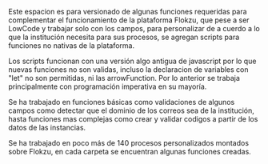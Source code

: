 Este espacion es para versionado de algunas funciones requeridas para complementar el funcionamiento de la plataforma Flokzu, que pese a ser LowCode y trabajar solo con los campos, para personalizar de a cuerdo a lo que la institución necesita para sus procesos, se agregan scripts para funciones no nativas de la plataforma.

Los scripts funcionan con una versión algo antigua de javascript por lo que nuevas funciones no son validas, incluso la declaracion de variables con "let" no son permitidas, ni las arrowFunction. Por lo anterior se trabaja principalmente con programación imperativa en su mayoría.

Se ha trabajado en funciones básicas como validaciones de algunos campos como detectar que el dominio de los correos sea de la institución, hasta funciones mas complejas como crear y validar codigos a partir de los datos de las instancias.

Se ha trabajado en poco más de 140 procesos personalizados montados sobre Flokzu, en cada carpeta se encuentran algunas funciones creadas.